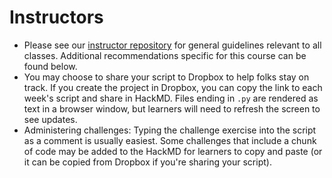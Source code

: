 # Instructors

- Please see our [instructor repository](https://github.com/fredhutchio/instructors) for general guidelines relevant to all classes. Additional recommendations specific for this course can be found below.
- You may choose to share your script to Dropbox to help folks stay on track. If you create the project in Dropbox, you can copy the link to each week's script and share in HackMD. Files ending in `.py` are rendered as text in a browser window, but learners will need to refresh the screen to see updates.
- Administering challenges: Typing the challenge exercise into the script as a comment is usually easiest. Some challenges that include a chunk of code may be added to the HackMD for learners to copy and paste (or it can be copied from Dropbox if you're sharing your script).
